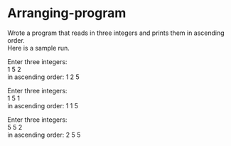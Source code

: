 # Arranging-program
Wrote a program that reads in three integers and prints them in ascending order.
<br>
Here is a sample run.<br>

Enter three integers:<br>
1 5 2<br>
in ascending order: 1 2 5<br>

Enter three integers:<br>
1 5 1<br> 
in ascending order: 1 1 5<br>

Enter three integers:<br>
5 5 2<br>
in ascending order: 2 5 5<br>
